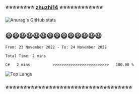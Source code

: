 ### ⭐⭐⭐⭐⭐⭐⭐⭐ [zhuzhi14](https://github.com/zhuzhi14) ⭐⭐⭐⭐⭐⭐⭐⭐⭐⭐⭐⭐

![Anurag's GitHub stats](https://github-readme-stats.vercel.app/api?username=zhuzhi14&show_icons=true&theme=radical)
## 😃😃😃😃😃😃😃😃😃😃😃😃😃😃

<!--START_SECTION:waka-->

```text
From: 23 November 2022 - To: 24 November 2022

Total Time: 2 mins

C#   2 mins          >>>>>>>>>>>>>>>>>>>>>>>>>   100.00 %
```

<!--END_SECTION:waka-->
<!---
zhuzhi14/zhuzhi14 is a ✨ special ✨ repository because its `README.md` (this file) appears on your GitHub profile.
You can click the Preview link to take a look at your changes.
--->
![Top Langs](https://github-readme-stats.vercel.app/api/top-langs/?username=zhuzhi14&show_icons=true&theme=radical)

### ⭐⭐⭐⭐⭐⭐⭐⭐⭐⭐⭐⭐⭐⭐⭐⭐⭐⭐⭐⭐⭐⭐⭐⭐⭐⭐⭐⭐⭐⭐⭐⭐⭐⭐⭐
